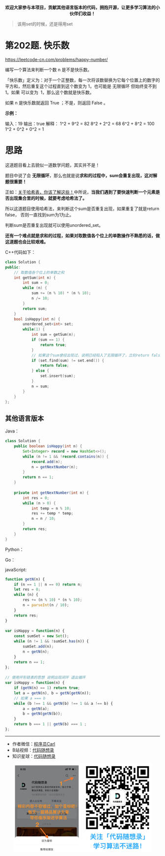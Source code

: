 <p align="center">
  <a href="https://mp.weixin.qq.com/s/QVF6upVMSbgvZy8lHZS3CQ"><img src="https://img.shields.io/badge/知识星球-代码随想录-blue" alt=""></a>
  <a href="https://mp.weixin.qq.com/s/b66DFkOp8OOxdZC_xLZxfw"><img src="https://img.shields.io/badge/刷题-微信群-green" alt=""></a>
  <a href="https://img-blog.csdnimg.cn/20201210231711160.png"><img src="https://img.shields.io/badge/公众号-代码随想录-brightgreen" alt=""></a>
  <a href="https://space.bilibili.com/525438321"><img src="https://img.shields.io/badge/B站-代码随想录-orange" alt=""></a>
</p>
<p align="center"><strong>欢迎大家参与本项目，贡献其他语言版本的代码，拥抱开源，让更多学习算法的小伙伴们收益！</strong></p>



> 该用set的时候，还是得用set

# 第202题. 快乐数

https://leetcode-cn.com/problems/happy-number/

编写一个算法来判断一个数 n 是不是快乐数。

「快乐数」定义为：对于一个正整数，每一次将该数替换为它每个位置上的数字的平方和，然后重复这个过程直到这个数变为 1，也可能是 无限循环 但始终变不到 1。如果 可以变为  1，那么这个数就是快乐数。

如果 n 是快乐数就返回 True ；不是，则返回 False 。

**示例：**

输入：19
输出：true
解释：
1^2 + 9^2 = 82
8^2 + 2^2 = 68
6^2 + 8^2 = 100
1^2 + 0^2 + 0^2 = 1

# 思路

这道题目看上去貌似一道数学问题，其实并不是！

题目中说了会 **无限循环**，那么也就是说**求和的过程中，sum会重复出现，这对解题很重要！**

正如：[关于哈希表，你该了解这些！](https://mp.weixin.qq.com/s/g8N6WmoQmsCUw3_BaWxHZA)中所说，**当我们遇到了要快速判断一个元素是否出现集合里的时候，就要考虑哈希法了。**

所以这道题目使用哈希法，来判断这个sum是否重复出现，如果重复了就是return false， 否则一直找到sum为1为止。

判断sum是否重复出现就可以使用unordered_set。

**还有一个难点就是求和的过程，如果对取数值各个位上的单数操作不熟悉的话，做这道题也会比较艰难。**

C++代码如下：

```C++
class Solution {
public:
    // 取数值各个位上的单数之和
    int getSum(int n) {
        int sum = 0;
        while (n) {
            sum += (n % 10) * (n % 10);
            n /= 10;
        }
        return sum;
    }
    bool isHappy(int n) {
        unordered_set<int> set;
        while(1) {
            int sum = getSum(n);
            if (sum == 1) {
                return true;
            }
            // 如果这个sum曾经出现过，说明已经陷入了无限循环了，立刻return false
            if (set.find(sum) != set.end()) {
                return false;
            } else {
                set.insert(sum);
            }
            n = sum;
        }
    }
};
```




## 其他语言版本


Java：
```java
class Solution {
    public boolean isHappy(int n) {
        Set<Integer> record = new HashSet<>();
        while (n != 1 && !record.contains(n)) {
            record.add(n);
            n = getNextNumber(n);
        }
        return n == 1;
    }

    private int getNextNumber(int n) {
        int res = 0;
        while (n > 0) {
            int temp = n % 10;
            res += temp * temp;
            n = n / 10;
        }
        return res;
    }
}
```

Python：


Go：

javaScript:

```js
function getN(n) {
    if (n == 1 || n == 0) return n;
    let res = 0;
    while (n) {
        res += (n % 10) * (n % 10);
        n = parseInt(n / 10);
    }
    return res;
}

var isHappy = function(n) {
    const sumSet = new Set();
    while (n != 1 && !sumSet.has(n)) {
        sumSet.add(n);
        n = getN(n);
    }
    return n == 1;
};

// 使用环形链表的思想 说明出现闭环 退出循环
var isHappy = function(n) {
    if (getN(n) == 1) return true;
    let a = getN(n), b = getN(getN(n));
    // 如果 a === b 
    while (b !== 1 && getN(b) !== 1 && a !== b) {
        a = getN(a);
        b = getN(getN(b));
    }
    return b === 1 || getN(b) === 1 ;
};
```



-----------------------
* 作者微信：[程序员Carl](https://mp.weixin.qq.com/s/b66DFkOp8OOxdZC_xLZxfw)
* B站视频：[代码随想录](https://space.bilibili.com/525438321)
* 知识星球：[代码随想录](https://mp.weixin.qq.com/s/QVF6upVMSbgvZy8lHZS3CQ)
<div align="center"><img src=../pics/公众号.png width=450 alt=> </img></div>

